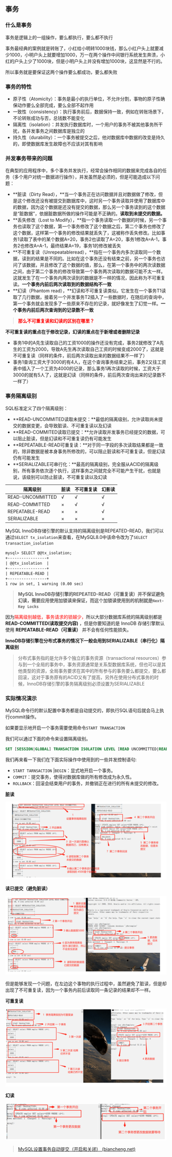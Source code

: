 ## 事务

### 什么是事务

事务是逻辑上的一组操作，要么都执行，要么都不执行

事务最经典的案例就是转账了，小红给小明转1000块钱，那么小红户头上就要减少1000，小明户头上就要增加1000，万一在两个操作中间银行系统发生奔溃，小红的户头上少了1000块，但是小明户头上并没有增加1000块，这显然是不行的。

所以事务就是要保证这两个操作要么都成功，要么都失败



### 事务的特性

- 原子性（Atomicity）：事务是最小的执行单位，不允许分割，事物的原子性确保动作要么全部完成，要么全部不起作用
- 一致性（consistency）：执行事务前后，数据保持一致，例如在转账场景下，不论转账成功与否，总钱数不能变化
- 隔离性（isolation）：并发执行数据库时，一个用户的事务不被其他事务所干扰，各并发事务之间数据库是独立的
- 持久性（durability）：一个事务被提交之后，他对数据库中数据的改变是持久的，即使数据库发生故障也不应该对其有影响



### 并发事务带来的问题

在典型的应用程序中，多个事务并发执行，经常会操作相同的数据来完成各自的任务（多个用户对统一数据进行操作），并发虽然是必须的，但是可能造成以下问题：

- **脏读（Dirty Read），**当一个事务正在访问数据并且对数据做了修改，但是这个修改还没有被提交到数据库中，这时另一个事务读取并使用了数据库中的数据，因为这个数据是还没有提交的数据，那么另一个事务读到的这个数据是“脏数据”，依据脏数据所做的操作可能是不正确的。**读取到未提交的数据。**
- **丢失修改（Lost to Modify），**指一个事务读取一个数据的时候，另一个事务也读取了这个数据，第一个事务修改了这个数据之后，第二个事务也修改了这个数据，这样第一个事务的修改结果就丢失了，这被称作丢失修改。比如事务1读取了表中的某个数据A=20，事务2也读取了A=20，事务1修改A=A-1，事务2也修改A=A-1，最终结果A=19，事务1的修改被丢失
- **不可重复读（Unrepeatableread），**指在一个事务内多次读取同一个数据，读到的结果是不同的。比如在这个事务还没有结束之前，另一个事务也访问了该数据，并且修改了这个数据的值，那么，在第一个事务中的两次读数据之间，由于第二个事务的修改导致第一个事务两次读取的数据可能不太一样。这就发生了在一个事务内两次读到的数据是不一样的情况，因此称为不可重复读。**一个事务内前后两次读取到的数据结构不一致**
- **幻读（Phantom read），**幻读和不可重复读类似。它发生在一个事务T1读取了几行数据，接着另一个并发事务T2插入了一些数据时，在随后的查询中，第一个事务就会发现多了一些原来不存在的记录，就好像发生了幻觉一样。**一个事务内前后两次查询到的记录数不一致**



> **<font color=red>那么不可重复读和幻读的区别在哪里？</font>**

**不可重复读的重点在于修改记录，幻读的重点在于新增或者删除记录**

- 事务1中的A先生读取自己的工资1000的操作还没有完成，事务2就修改了A先生的工资为2000，导致A先生再次读取自己工资的时候变成2000了，这就是不可重复读（同样的条件，前后两次读取出来的数据结果不一样了）
- 事务1查询工资大于3000的有4人，在这个查询事务结束之前，事务2又往工资表中插入了一个工资为4000的记录，那么事务1再次读取的时候，工资大于3000的就有5人了，这就是幻读（同样的条件，前后两次查询出来的记录数不一样了）



### 事务隔离级别

SQL标准定义了四个隔离级别：

- **READ-UNCOMMITED读取未提交：**最低的隔离级别，允许读取尚未提交的数据变更，会导致脏读、不可重复读以及幻读
- **READ-COMMITED读取已提交：**允许读取并发事务已经提交的数据，可以阻止脏读，但是幻读和不可重复读仍有可能发生
- **REPEATABLE-READ可重复读：**对于同一字段的多次读取结果都是一致的，除非数据是被本身事务所修改的，可以阻止脏读和不可重复读，但是幻读仍有可能发生
- **SERIALIZABLE可串行化：**最高的隔离级别，完全服从ACID的隔离级别，所有事务依次逐个执行，这样事务之间就完全不可能产生干扰，也就是说，该级别可以防止脏读，不可重复读以及幻读

| 隔离级别         | 脏读 | 不可重复读 | 幻影读 |
| ---------------- | ---- | ---------- | ------ |
| READ-UNCOMMITTED | √    | √          | √      |
| READ-COMMITTED   | ×    | √          | √      |
| REPEATABLE-READ  | ×    | ×          | √      |
| SERIALIZABLE     | ×    | ×          | ×      |



MySQL InnoDB存储引擎的默认支持的隔离级别是REPEATED-READ，我们可以通过`SELECT tx_isolation`来查看，在MySQL8.0中该命令改为了`SELECT transaction_isolation`

```mysql
mysql> SELECT @@tx_isolation;
+-----------------+
| @@tx_isolation  |
+-----------------+
| REPEATABLE-READ |
+-----------------+
1 row in set, 1 warning (0.00 sec)
```

> **MySQL InnoDB存储引擎的REPEATED-READ（可重复读）并不保证避免幻读，需要应用使用加锁读来保证，而这个加锁读使用到的机制就是`Next-Key Locks`**



因为<font color=red>隔离级别越低，事务请求的锁越少，</font>所以大部分数据库系统的隔离级别都是 **READ-COMMITTED(读取提交内容)** ，但是你要知道的是 InnoDB 存储引擎默认使用 **REPEATABLE-READ（可重读）** 并不会有任何性能损失。

**InnoDB存储引擎在分布式事务的情况下一般会用到SERIALIZABLE（串行化）隔离级别**

> 分布式事务指的是允许多个独立的事务资源（transactional resources）参与到一个全局的事务中，事务资源通常是关系型数据库系统，但也可以是其他类型的资源，全局事务要求在其中的所有参与的事务要么都提交，要么都回滚，这对于事务原有的ACID又有了提高，另外在使用分布式事务的时候，InnoDB存储引擎的事务隔离级别必须设置为SERIALIZABLE



### 实际情况演示

MySQL命令行的默认配置中事务都是自动提交的，即执行SQL语句后就会马上执行commit操作。

如果要显示地开启一个事务需要使用命令`START TRANSACTION`

我们可以通过下面的命令来设置隔离级别。

```sql
SET [SESSION|GLOBAL] TRANSACTION ISOLATION LEVEL [READ UNCOMMITTED|READ COMMITTED|REPEATABLE READ |SERIALIZABLE]
```

我们再来看一下我们在下面实际操作中使用到的一些并发控制语句:

- `START TARNSACTION` |`BEGIN`：显式地开启一个事务。
- `COMMIT`：提交事务，使得对数据库做的所有修改成为永久性。
- `ROLLBACK`：回滚会结束用户的事务，并撤销正在进行的所有未提交的修改。



**脏读**

![image-20211207182434500](../../image/MySQL/image-20211207182434500.png)

**读已提交（避免脏读）**

![image-20211207182521952](../../image/MySQL/image-20211207182521952.png)

但是能够发现一个问题，在左边这个事物的执行过程中，虽然避免了脏读，但是却出现了不可重复读，因为一个事务内前后读取同一条记录的结果却不一样。



**可重复读**

![image-20211207182713443](../../image/MySQL/image-20211207182713443.png)



**幻读**

![image-20211207182806143](../../image/MySQL/image-20211207182806143.png)



>[MySQL设置事务自动提交（开启和关闭） (biancheng.net)](http://c.biancheng.net/view/7291.html)


